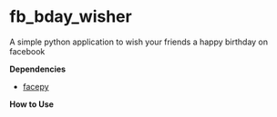 fb_bday_wisher
==============

A simple python application to wish your friends a happy birthday on facebook

**Dependencies**
 * [facepy](https://facepy.readthedocs.org/en/latest/)

**How to Use**
